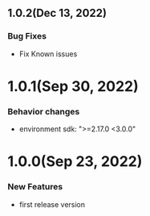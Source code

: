 ## 1.0.2(Dec 13, 2022)
### Bug Fixes
* Fix Known issues

# 1.0.1(Sep 30, 2022)

### Behavior changes
* environment sdk: ">=2.17.0 <3.0.0"

# 1.0.0(Sep 23, 2022)

### New Features
* first release version

